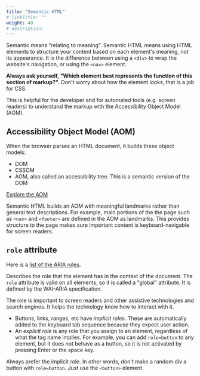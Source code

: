 ```yaml
---
title: "Semantic HTML"
# linkTitle: ""
weight: 40
# description:
---
```


Semantic means "relating to meaning". Semantic HTML means using HTML elements to structure your content based on each element's meaning, not its appearance. It is the difference between using a `<div>` to wrap the website's navigation, or using the `<nav>` element.

**Always ask yourself, "Which element best represents the function of this section of markup?".** Don't worry about how the element looks, that is a job for CSS.

This is helpful for the developer and for automated tools (e.g. screen readers) to understand the markup with the Accessibility Object Model (AOM).

## Accessibility Object Model (AOM)

When the browser parses an HTML document, it builds these object models:

- DOM
- CSSOM
- AOM, also called an accessibility tree. This is a semantic version of the DOM

[Explore the AOM](https://developer.chrome.com/docs/devtools/accessibility/reference#explore-tree)

Semantic HTML builds an AOM with meaningful landmarks rather than general text descriptions. For example, main portions of the the page such as `<nav>` and `<footer>` are defined in the AOM as landmarks. This provides structure to the page makes sure important content is keyboard-navigable for screen readers.

## `role` attribute

Here is a [list of the ARIA roles](https://developer.mozilla.org/en-US/docs/Web/Accessibility/ARIA/Reference/Roles).

Describes the role that the element has in the context of the document. The `role` attribute is valid on all elements, so it is called a "global" attribute. It is defined by the WAI-ARIA specification.

The role is important to screen readers and other assistive technologies and search engines. It helps the technology know how to interact with it.

- Buttons, links, ranges, etc have _implicit roles_. These are automatically added to the keyboard tab sequence because they expect user action.
- An _explicit role_ is any role that you assign to an element, regardless of what the tag name implies. For example, you can add `role=button` to any element, but it does not behave as a button, so it is not activated by pressing Enter or the space key.

Always prefer the implicit role. In other words, don't make a random div a button with `role=button`. Just use the `<button>` element.